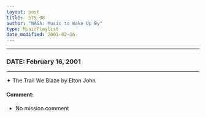 ```yaml
---
layout: post
title:  STS-98
author: "NASA: Music to Wake Up By"
type: MusicPlaylist
date_modified: 2001-02-16
---
```


----
### DATE: February 16, 2001
----
✦ The Trail We Blaze by Elton John

#### Comment:
* No mission comment
